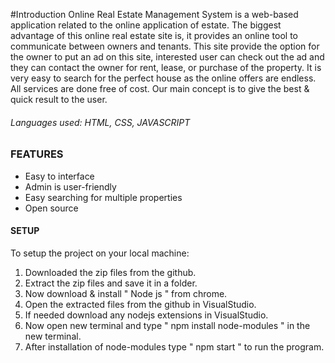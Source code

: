 #Introduction
Online Real Estate Management System is a web-based application related to the online application of estate.
The biggest advantage of this online real estate site is, it provides an online tool to communicate between owners and tenants.
This site provide the option for the owner to put an ad on this site, interested user can check out the ad and they can contact the owner for rent, lease, or purchase of the property.
It is very easy to search for the perfect house as the online offers are endless.
All services are done free of cost. Our main concept is to give the best & quick result to the user.

###### Languages used: HTML, CSS, JAVASCRIPT

### FEATURES
- Easy to interface
- Admin is user-friendly
- Easy searching for multiple properties
- Open source

#### SETUP

To setup the project on your local machine:

1. Downloaded the zip files from the github.
2. Extract the zip files and save it in a folder.
3. Now download & install " Node js " from chrome.  
4. Open the extracted files from the github in VisualStudio.
5. If needed download any nodejs extensions in VisualStudio.
6. Now open new terminal and type " npm install node-modules " in the new terminal.
7. After installation of node-modules type " npm start " to run the program.
